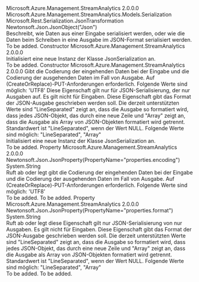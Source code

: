 <Type Name="JsonSerialization" FullName="Microsoft.Azure.Management.StreamAnalytics.Models.JsonSerialization">
  <TypeSignature Language="C#" Value="public class JsonSerialization : Microsoft.Azure.Management.StreamAnalytics.Models.Serialization" />
  <TypeSignature Language="ILAsm" Value=".class public auto ansi beforefieldinit JsonSerialization extends Microsoft.Azure.Management.StreamAnalytics.Models.Serialization" />
  <TypeSignature Language="DocId" Value="T:Microsoft.Azure.Management.StreamAnalytics.Models.JsonSerialization" />
  <TypeSignature Language="VB.NET" Value="Public Class JsonSerialization&#xA;Inherits Serialization" />
  <TypeSignature Language="F#" Value="type JsonSerialization = class&#xA;    inherit Serialization" />
  <AssemblyInfo>
    <AssemblyName>Microsoft.Azure.Management.StreamAnalytics</AssemblyName>
    <AssemblyVersion>2.0.0.0</AssemblyVersion>
  </AssemblyInfo>
  <Base>
    <BaseTypeName>Microsoft.Azure.Management.StreamAnalytics.Models.Serialization</BaseTypeName>
  </Base>
  <Interfaces />
  <Attributes>
    <Attribute>
      <AttributeName>Microsoft.Rest.Serialization.JsonTransformation</AttributeName>
    </Attribute>
    <Attribute>
      <AttributeName>Newtonsoft.Json.JsonObject("Json")</AttributeName>
    </Attribute>
  </Attributes>
  <Docs>
    <summary>
            Beschreibt, wie Daten aus einer Eingabe serialisiert werden, oder wie die Daten beim Schreiben in eine Ausgabe im JSON-Format serialisiert werden.
            </summary>
    <remarks>To be added.</remarks>
  </Docs>
  <Members>
    <Member MemberName=".ctor">
      <MemberSignature Language="C#" Value="public JsonSerialization ();" />
      <MemberSignature Language="ILAsm" Value=".method public hidebysig specialname rtspecialname instance void .ctor() cil managed" />
      <MemberSignature Language="DocId" Value="M:Microsoft.Azure.Management.StreamAnalytics.Models.JsonSerialization.#ctor" />
      <MemberSignature Language="VB.NET" Value="Public Sub New ()" />
      <MemberType>Constructor</MemberType>
      <AssemblyInfo>
        <AssemblyName>Microsoft.Azure.Management.StreamAnalytics</AssemblyName>
        <AssemblyVersion>2.0.0.0</AssemblyVersion>
      </AssemblyInfo>
      <Parameters />
      <Docs>
        <summary>
            Initialisiert eine neue Instanz der Klasse JsonSerialization an.
            </summary>
        <remarks>To be added.</remarks>
      </Docs>
    </Member>
    <Member MemberName=".ctor">
      <MemberSignature Language="C#" Value="public JsonSerialization (string encoding = null, string format = null);" />
      <MemberSignature Language="ILAsm" Value=".method public hidebysig specialname rtspecialname instance void .ctor(string encoding, string format) cil managed" />
      <MemberSignature Language="DocId" Value="M:Microsoft.Azure.Management.StreamAnalytics.Models.JsonSerialization.#ctor(System.String,System.String)" />
      <MemberSignature Language="VB.NET" Value="Public Sub New (Optional encoding As String = null, Optional format As String = null)" />
      <MemberSignature Language="F#" Value="new Microsoft.Azure.Management.StreamAnalytics.Models.JsonSerialization : string * string -&gt; Microsoft.Azure.Management.StreamAnalytics.Models.JsonSerialization" Usage="new Microsoft.Azure.Management.StreamAnalytics.Models.JsonSerialization (encoding, format)" />
      <MemberType>Constructor</MemberType>
      <AssemblyInfo>
        <AssemblyName>Microsoft.Azure.Management.StreamAnalytics</AssemblyName>
        <AssemblyVersion>2.0.0.0</AssemblyVersion>
      </AssemblyInfo>
      <Parameters>
        <Parameter Name="encoding" Type="System.String" />
        <Parameter Name="format" Type="System.String" />
      </Parameters>
      <Docs>
        <param name="encoding">Gibt die Codierung der eingehenden Daten bei der Eingabe und die Codierung der ausgehenden Daten im Fall von Ausgabe. Auf (CreateOrReplace)-PUT-Anforderungen erforderlich. Folgende Werte sind möglich: 'UTF8'</param>
        <param name="format">Diese Eigenschaft gilt nur für JSON-Serialisierung, der nur Ausgaben auf. Es gilt nicht für Eingaben. Diese Eigenschaft gibt das Format der JSON-Ausgabe geschrieben werden soll. Die derzeit unterstützten Werte sind "LineSeparated" zeigt an, dass die Ausgabe so formatiert wird, dass jedes JSON-Objekt, das durch eine neue Zeile und "Array" zeigt an, dass die Ausgabe als Array von JSON-Objekten formatiert wird getrennt. Standardwert ist "LineSeparated", wenn der Wert NULL. Folgende Werte sind möglich: "LineSeparated", "Array"</param>
        <summary>
            Initialisiert eine neue Instanz der Klasse JsonSerialization an.
            </summary>
        <remarks>To be added.</remarks>
      </Docs>
    </Member>
    <Member MemberName="Encoding">
      <MemberSignature Language="C#" Value="public string Encoding { get; set; }" />
      <MemberSignature Language="ILAsm" Value=".property instance string Encoding" />
      <MemberSignature Language="DocId" Value="P:Microsoft.Azure.Management.StreamAnalytics.Models.JsonSerialization.Encoding" />
      <MemberSignature Language="VB.NET" Value="Public Property Encoding As String" />
      <MemberSignature Language="F#" Value="member this.Encoding : string with get, set" Usage="Microsoft.Azure.Management.StreamAnalytics.Models.JsonSerialization.Encoding" />
      <MemberType>Property</MemberType>
      <AssemblyInfo>
        <AssemblyName>Microsoft.Azure.Management.StreamAnalytics</AssemblyName>
        <AssemblyVersion>2.0.0.0</AssemblyVersion>
      </AssemblyInfo>
      <Attributes>
        <Attribute>
          <AttributeName>Newtonsoft.Json.JsonProperty(PropertyName="properties.encoding")</AttributeName>
        </Attribute>
      </Attributes>
      <ReturnValue>
        <ReturnType>System.String</ReturnType>
      </ReturnValue>
      <Docs>
        <summary>
            Ruft ab oder legt gibt die Codierung der eingehenden Daten bei der Eingabe und die Codierung der ausgehenden Daten im Fall von Ausgabe. Auf (CreateOrReplace)-PUT-Anforderungen erforderlich. Folgende Werte sind möglich: 'UTF8'
            </summary>
        <value>To be added.</value>
        <remarks>To be added.</remarks>
      </Docs>
    </Member>
    <Member MemberName="Format">
      <MemberSignature Language="C#" Value="public string Format { get; set; }" />
      <MemberSignature Language="ILAsm" Value=".property instance string Format" />
      <MemberSignature Language="DocId" Value="P:Microsoft.Azure.Management.StreamAnalytics.Models.JsonSerialization.Format" />
      <MemberSignature Language="VB.NET" Value="Public Property Format As String" />
      <MemberSignature Language="F#" Value="member this.Format : string with get, set" Usage="Microsoft.Azure.Management.StreamAnalytics.Models.JsonSerialization.Format" />
      <MemberType>Property</MemberType>
      <AssemblyInfo>
        <AssemblyName>Microsoft.Azure.Management.StreamAnalytics</AssemblyName>
        <AssemblyVersion>2.0.0.0</AssemblyVersion>
      </AssemblyInfo>
      <Attributes>
        <Attribute>
          <AttributeName>Newtonsoft.Json.JsonProperty(PropertyName="properties.format")</AttributeName>
        </Attribute>
      </Attributes>
      <ReturnValue>
        <ReturnType>System.String</ReturnType>
      </ReturnValue>
      <Docs>
        <summary>
            Ruft ab oder legt diese Eigenschaft gilt nur JSON-Serialisierung von nur Ausgaben. Es gilt nicht für Eingaben. Diese Eigenschaft gibt das Format der JSON-Ausgabe geschrieben werden soll. Die derzeit unterstützten Werte sind "LineSeparated" zeigt an, dass die Ausgabe so formatiert wird, dass jedes JSON-Objekt, das durch eine neue Zeile und "Array" zeigt an, dass die Ausgabe als Array von JSON-Objekten formatiert wird getrennt. Standardwert ist "LineSeparated", wenn der Wert NULL. Folgende Werte sind möglich: "LineSeparated", "Array"
            </summary>
        <value>To be added.</value>
        <remarks>To be added.</remarks>
      </Docs>
    </Member>
  </Members>
</Type>